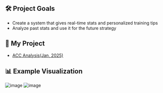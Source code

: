 ## 🛠 Project Goals
- Create a system that gives real-time stats and personalized training tips
- Analyze past stats and use it for the future strategy

## 🚀 My Project
- [ACC Analysis(Jan, 2025)](https://github.com/kktn-13/Sports-Analytics/blob/main/ACC_analysis.md)



## 📊 Example Visualization

![image](https://github.com/user-attachments/assets/2aa87352-bcb9-43ea-b2d8-c85ca767fa72)
![image](https://github.com/user-attachments/assets/db5e4826-df3f-4b88-bfd0-74370af15eaa)

